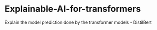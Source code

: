 # Explainable-AI-for-transformers
Explain the model prediction done by the transformer models - DistilBert
